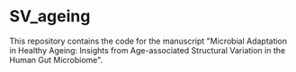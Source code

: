 # SV_ageing
This repository contains the code for the manuscript "Microbial Adaptation in Healthy Ageing: Insights from Age-associated Structural Variation in the Human Gut Microbiome".
